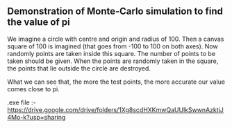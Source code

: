 ## Demonstration of Monte-Carlo simulation to find the value of pi

We imagine a circle with centre and origin and radius of 100. Then a canvas square of 100 is imagined (that goes from -100 to 100 on both axes). Now randomly points are taken inside this square. The number of points to be taken should be given. When the points are randomly taken in the square, the points that lie outside the circle are destroyed. 

What we can see that, the more the test points, the more accurate our value comes close to pi. 

.exe file :- https://drive.google.com/drive/folders/1Xg8scdHXKmwQaUUlkSwwnAzktjJ4Mo-k?usp=sharing 
